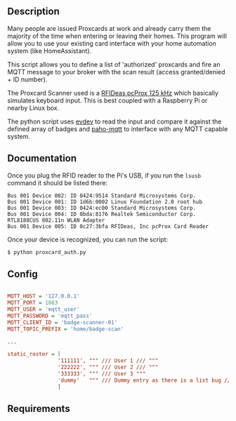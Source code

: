
## Description

Many people are issued Proxcards at work and already carry them the majority of the time when entering or leaving their homes. This program will allow you to use your existing card interface with your home automation system (like HomeAssistant).

This script allows you to define a list of 'authorized' proxcards and fire an MQTT message to your broker with the scan result (access granted/denied + ID number).

The Proxcard Scanner used is a [RFIDeas pcProx 125 kHz][rfid] which basically simulates keyboard input. This is best coupled with a Raspberry Pi or nearby Linux box.

The python script uses [evdev][evdev] to read the input and compare it against the defined array of badges and [paho-mqtt][paho-mqtt] to interface with any MQTT capable system.


## Documentation

Once you plug the RFID reader to the Pi's USB, if you run the `lsusb` command it should be listed there:

```
Bus 001 Device 002: ID 0424:9514 Standard Microsystems Corp. 
Bus 001 Device 001: ID 1d6b:0002 Linux Foundation 2.0 root hub
Bus 001 Device 003: ID 0424:ec00 Standard Microsystems Corp. 
Bus 001 Device 004: ID 0bda:8176 Realtek Semiconductor Corp. RTL8188CUS 802.11n WLAN Adapter
Bus 001 Device 005: ID 0c27:3bfa RFIDeas, Inc pcProx Card Reader
```

Once your device is recognized, you can run the script:

```bash
$ python proxcard_auth.py
```

## Config

```ini

MQTT_HOST = '127.0.0.1'
MQTT_PORT = 1883
MQTT_USER = 'mqtt_user'
MQTT_PASSWORD = 'mqtt_pass'
MQTT_CLIENT_ID = 'badge-scanner-01'
MQTT_TOPIC_PREFIX = 'home/badge-scan'

...

static_roster = [
                '111111', """ /// User 1 /// """
                '222222', """ /// User 2 /// """
                '333333', """ /// User 3 """
                'dummy'   """ /// Dummy entry as there is a list bug /// """
                ]

```
## Requirements



[rfid]: https://www.rfideas.com/support/product-support/pcprox-125-khz-enroll
[evdev]: https://github.com/gvalkov/python-evdev
[paho-mqtt]: https://www.eclipse.org/paho/clients/python/docs/
